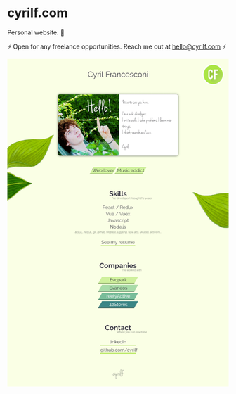 # cyrilf.com

Personal website. 🌱

:zap: Open for any freelance opportunities. Reach me out at hello@cyrilf.com :zap:

![cyrilf.com](img/screenshot.png)
